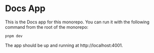# Docs App

This is the Docs app for this monorepo. You can run it with the following command from the root of the monorepo:

```bash
pnpm dev
```

The app should be up and running at http://localhost:4001.
